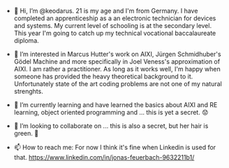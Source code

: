 - 👋 Hi, I’m @keodarus. 21 is my age and I'm from Germany. I have completed an apprenticeship as a an electronic technician for devices and systems. 
     My current level of schooling is at the secondary level. This year I'm going to catch up my technical vocational baccalaureate diploma.

- 👀 I’m interested in Marcus Hutter's work on AIXI, Jürgen Schmidhuber's Gödel Machine and more specifically in Joel Veness's approximation of AIXI.
     I am rather a practitioner. As long as it works well, I'm happy when someone has provided the heavy theoretical background to it. 
     Unfortunately state of the art coding problems are not one of my natural strenghts.

- 🌱 I’m currently learning and have learned the basics about AIXI and RE learning, object oriented programming and
     ... this is yet a secret. :worried:


- 💞️ I’m looking to collaborate on ... this is also a secret, but her hair is green. :green_heart:


- 📫 How to reach me: For now I think it's fine when Linkedin is used for that. https://www.linkedin.com/in/jonas-feuerbach-9632211b1/


